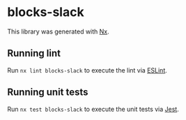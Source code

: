# blocks-slack

This library was generated with [Nx](https://nx.dev).

## Running lint

Run `nx lint blocks-slack` to execute the lint via [ESLint](https://eslint.org/).

## Running unit tests

Run `nx test blocks-slack` to execute the unit tests via [Jest](https://jestjs.io).
